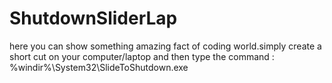 # ShutdownSliderLap
here you can show something amazing fact of coding world.simply create a short cut  on your computer/laptop and then type the command : %windir%\System32\SlideToShutdown.exe
